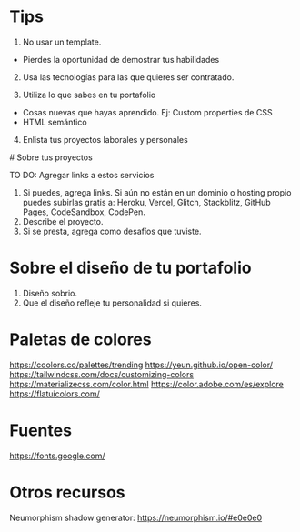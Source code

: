 # Tips 

1. No usar un template.

* Pierdes la oportunidad de demostrar tus habilidades

2. Usa las tecnologías para las que quieres ser contratado.

3. Utiliza lo que sabes en tu portafolio
  * Cosas nuevas que hayas aprendido. Ej: Custom properties de CSS
  * HTML semántico

4. Enlista tus proyectos laborales y personales


# Sobre tus proyectos

TO DO: Agregar links a estos servicios
1. Si puedes, agrega links. Si aún no están en un dominio o hosting propio puedes subirlas gratis a: Heroku, Vercel, Glitch, Stackblitz, GitHub Pages, CodeSandbox, CodePen.
2. Describe el proyecto.
3. Si se presta, agrega como desafíos que tuviste.


# Sobre el diseño de tu portafolio

1. Diseño sobrio.
2. Que el diseño refleje tu personalidad si quieres.

# Paletas de colores

https://coolors.co/palettes/trending
https://yeun.github.io/open-color/
https://tailwindcss.com/docs/customizing-colors
https://materializecss.com/color.html
https://color.adobe.com/es/explore
https://flatuicolors.com/

# Fuentes
https://fonts.google.com/

# Otros recursos
Neumorphism shadow generator:
https://neumorphism.io/#e0e0e0
